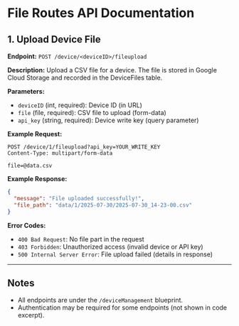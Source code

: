 # File Routes API Documentation

## 1. Upload Device File

**Endpoint:** `POST /device/<deviceID>/fileupload`

**Description:**
Upload a CSV file for a device. The file is stored in Google Cloud Storage and recorded in the DeviceFiles table.

**Parameters:**
- `deviceID` (int, required): Device ID (in URL)
- `file` (file, required): CSV file to upload (form-data)
- `api_key` (string, required): Device write key (query parameter)

**Example Request:**
```http
POST /device/1/fileupload?api_key=YOUR_WRITE_KEY
Content-Type: multipart/form-data

file=@data.csv
```

**Example Response:**
```json
{
  "message": "File uploaded successfully!",
  "file_path": "data/1/2025-07-30/2025-07-30_14-23-00.csv"
}
```

**Error Codes:**
- `400 Bad Request`: No file part in the request
- `403 Forbidden`: Unauthorized access (invalid device or API key)
- `500 Internal Server Error`: File upload failed (details in response)

---

## Notes
- All endpoints are under the `/deviceManagement` blueprint.
- Authentication may be required for some endpoints (not shown in code excerpt).
